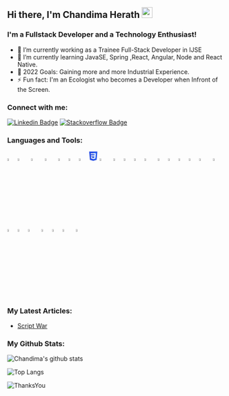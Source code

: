 ## Hi there, I'm Chandima Herath <img src="https://media.giphy.com/media/hvRJCLFzcasrR4ia7z/giphy.gif" width="25px">

<!-- [![Website](https://img.shields.io/website?label=codeSTACKr.com&style=for-the-badge&url=https%3A%2F%2Fcodestackr.com)](https://codestackr.com)
[![Twitter Follow](https://img.shields.io/twitter/follow/codeSTACKr?color=1DA1F2&logo=twitter&style=for-the-badge)](https://twitter.com/intent/follow?original_referer=https%3A%2F%2Fgithub.com%2FcodeSTACKr&screen_name=codeSTACKr) -->


### I'm a Fullstack Developer and a Technology Enthusiast!

- 🔭 I’m currently working as a Trainee Full-Stack Developer in IJSE 
- 🌱 I’m currently learning JavaSE, Spring ,React, Angular, Node and React Native.
- 🥅 2022 Goals: Gaining more and more Industrial Experience.
- ⚡ Fun fact: I'm an Ecologist who becomes a Developer when Infront of the Screen.
<!-- <img src="https://media.giphy.com/media/RbDKaczqWovIugyJmW/giphy.gif" width="400px"> -->

### Connect with me:
[![Linkedin Badge](https://img.shields.io/badge/-ChandimaHerath-blue?style=flat-square&logo=Linkedin&logoColor=white&link=https://www.linkedin.com/in/dulanwirajith/)](https://www.linkedin.com/in/dulanwirajith/)
[![Stackoverflow Badge](https://img.shields.io/badge/-Stackoverflow-4CA143?style=flat-square&logo=Stackoverflow&logoColor=white&link=https://stackoverflow.com/users/14838636/dulanwirajith)](https://stackoverflow.com/users/15432175/chandima-herath)



### Languages and Tools:
<p>
  <code><img width="4%" src="https://www.vectorlogo.zone/logos/java/java-icon.svg"></code>
   <code><img width="4%" src="https://cdn.freebiesupply.com/logos/large/2x/spring-3-logo-png-transparent.png"> </code>
     <code><img width="4%" src="https://www.pinclipart.com/picdir/big/519-5197103_jakarta-ee-logo-jakarta-ee-clipart.png"> </code>
  <code><img width="4%" src="https://www.vectorlogo.zone/logos/javascript/javascript-icon.svg"> </code>
  <code><img width="4%" src="https://www.vectorlogo.zone/logos/typescriptlang/typescriptlang-icon.svg"></code>
    <code><img width="4%" src="https://www.vectorlogo.zone/logos/nodejs/nodejs-icon.svg"></code>
  <code><img width="4%" src="https://www.vectorlogo.zone/logos/w3_html5/w3_html5-icon.svg"></code>
  <code><svg role="img" width=4% aria-label="CSS3" viewBox="0 0 12 13" version="1.1" xmlns="http://www.w3.org/2000/svg" xmlns:xlink="http://www.w3.org/1999/xlink">
    <polygon id="Path" fill="#264DE4" points="5.66621022 12.959575 1.04871864 11.6777282 0.0197312715 0.136430551 11.3265291 0.136430551 10.2964507 11.6759203"></polygon>
    <polygon id="Path" fill="#2965F1" points="9.41459071 10.9411252 10.294861 1.08010277 5.67313019 1.08010277 5.67313019 11.9784041"></polygon>
    <polygon id="Path" fill="#EBEBEB" points="2.37866244 5.36060419 2.5055286 6.77608133 5.67313019 6.77608133 5.67313019 5.36060419"></polygon>
    <polygon id="Path" fill="#EBEBEB" points="2.12374564 2.49561108 2.25241971 3.91111942 5.67313019 3.91111942 5.67313019 2.49561108"></polygon>
    <polygon id="Path" fill="#EBEBEB" points="5.67313019 9.03679255 5.66692716 9.03844463 4.09048273 8.61277283 3.98970673 7.48385108 2.56877465 7.48385108 2.76708484 9.70637775 5.66661545 10.5113077 5.67313019 10.5094997"></polygon>
    <polygon id="Path" fill="#FFFFFF" points="8.95852716 5.36060419 9.21406741 2.49561108 5.66823632 2.49561108 5.66823632 3.91111942 7.66280917 3.91111942 7.53401042 5.36060419 5.66823632 5.36060419 5.66823632 6.77608133 7.41125881 6.77608133 7.24695628 8.61186885 5.66823632 9.03797704 5.66823632 10.5106219 8.57007362 9.70637775 8.59136341 9.46723351 8.92398963 5.74070391"></polygon>
</svg></code>
     <code><img width="4%" src="https://png.pngitem.com/pimgs/s/198-1985012_transparent-css3-logo-png-css-logo-transparent-background.png"> </code>
  <code><img width="4%" src="https://www.vectorlogo.zone/logos/sass-lang/sass-lang-icon.svg"></code>
<code><img width="4%" src="https://www.vectorlogo.zone/logos/angular/angular-icon.svg"></code>
<code><img width="4%" src="https://www.vectorlogo.zone/logos/reactjs/reactjs-icon.svg"></code>
<code><img width="4%" src="https://seeklogo.com/images/X/xamarin-logo-348B1EB629-seeklogo.com.png"> </code>
<code><img width="4%" src="https://www.vectorlogo.zone/logos/apache_tomcat/apache_tomcat-icon.svg"></code>
<code><img width="4%" src="https://www.vectorlogo.zone/logos/mysql/mysql-icon.svg"></code>
<code><img width="4%" src="https://www.vectorlogo.zone/logos/redis/redis-icon.svg"></code>
<code><img width="4%" src="https://www.vectorlogo.zone/logos/mongodb/mongodb-icon.svg"></code>
 <code><img width="4%" src="https://cdn.freelogovectors.net/wp-content/uploads/2020/07/Adobe-xd-logo.png"> </code>
   <code><img width="4%" src="https://www.vectorlogo.zone/logos/figma/figma-icon.svg"> </code>
  <code><img width="4%" src="https://brandeps.com/logo-download/I/Intellij-Idea-logo-vector-01.svg"></code>
  <code><img width="4%" src="https://www.vectorlogo.zone/logos/visualstudio_code/visualstudio_code-icon.svg"></code>
   <code><img width="4%" src="https://static.wikia.nocookie.net/logopedia/images/6/62/Brand_Visual_Studio_Win_2019.svg/revision/latest/scale-to-width-down/250?cb=20191019024151"> </code>
  <code><img width="4%" src="https://www.vectorlogo.zone/logos/git-scm/git-scm-icon.svg"></code>
  <code><img width="4%" src="https://www.vectorlogo.zone/logos/parceljs/parceljs-icon.svg"></code>
   <code><img width="4%" src="https://cdn.worldvectorlogo.com/logos/sourcetree-1.svg"> </code>
  <code><img width="4%" src="https://www.vectorlogo.zone/logos/getpostman/getpostman-icon.svg"> </code>
<p/>

### My Latest Articles:

<!-- BLOG-POST-LIST:START -->
- [Script War](https://www.linkedin.com/pulse/script-war-chandima-herath/?trackingId=c8ieLKHjR6aOV20EOOYdSg%3D%3D)

<!-- BLOG-POST-LIST:END -->



### My Github Stats:

![Chandima's github stats](https://github-readme-stats.vercel.app/api?username=ChandimaHerath&show_icons=true) 

<!-- ![Top Langs](https://github-readme-stats.vercel.app/api/top-langs/?username=ChandimaHerath&layout=compact) -->
![Top Langs](https://github-readme-stats.vercel.app/api/top-langs/?username=ChandimaHerath)

![ThanksYou](https://img.shields.io/badge/Happy_Coding;-dodgerred.svg?style=for-the-badge)



